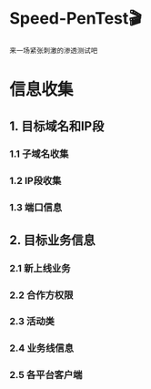 # Speed-PenTest🎬

`来一场紧张刺激的渗透测试吧`

# 信息收集
## 1. 目标域名和IP段
### 1.1 子域名收集

### 1.2 IP段收集

### 1.3 端口信息

## 2. 目标业务信息
### 2.1 新上线业务

### 2.2 合作方权限

### 2.3 活动类

### 2.4 业务线信息

### 2.5 各平台客户端



















